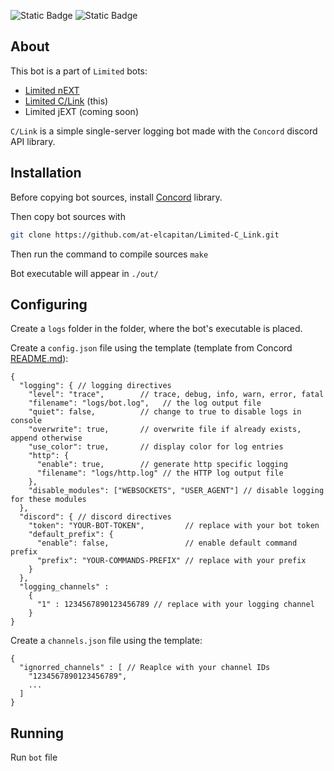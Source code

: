 ![Static Badge](https://img.shields.io/badge/Language-C-lightgrey) ![Static Badge](https://img.shields.io/badge/Library-Concord-purple)

## About

This bot is a part of `Limited` bots:
- [Limited nEXT](https://github.com/at-elcapitan/Limited_Py)
- [Limited C/Link](https://github.com/at-elcapitan/Limited-C_Link) (this)
- Limited jEXT (coming soon)

`C/Link` is a simple single-server logging bot made with the `Concord` discord API library.

## Installation

Before copying bot sources, install [Concord](https://github.com/Cogmasters/concord) library.

Then copy bot sources with
``` bash
git clone https://github.com/at-elcapitan/Limited-C_Link.git
```

Then run the command to compile sources
``` make ```

Bot executable will appear in `./out/`

## Configuring

Create a `logs` folder in the folder, where the bot's executable is placed.

Create a `config.json` file using the template (template from Concord [README.md](https://github.com/Cogmasters/concord#configuring-concord)):

```
{
  "logging": { // logging directives
    "level": "trace",        // trace, debug, info, warn, error, fatal
    "filename": "logs/bot.log",   // the log output file
    "quiet": false,          // change to true to disable logs in console
    "overwrite": true,       // overwrite file if already exists, append otherwise
    "use_color": true,       // display color for log entries
    "http": {
      "enable": true,        // generate http specific logging
      "filename": "logs/http.log" // the HTTP log output file
    },
    "disable_modules": ["WEBSOCKETS", "USER_AGENT"] // disable logging for these modules
  },
  "discord": { // discord directives
    "token": "YOUR-BOT-TOKEN",         // replace with your bot token
    "default_prefix": {                 
      "enable": false,                 // enable default command prefix
      "prefix": "YOUR-COMMANDS-PREFIX" // replace with your prefix
    }
  },
  "logging_channels" :
    {
      "1" : 1234567890123456789 // replace with your logging channel
    }
}
```

Create a `channels.json` file using the template:
```
{
  "ignorred_channels" : [ // Reaplce with your channel IDs
    "1234567890123456789", 
    ...
  ]
}
```

## Running

Run `bot` file
